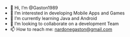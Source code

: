 - 👋 Hi, I’m @Gaston1989
- 👀 I’m interested in developing Mobile Apps and Games
- 🌱 I’m currently learning Java and Android
- 💞️ I’m looking to collaborate on a development Team
- 📫 How to reach me: nardonegaston@gmail.com


